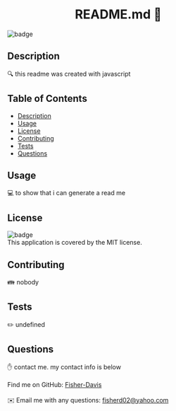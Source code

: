 
  <h1 align="center">README.md 👋</h1>
  
![badge](https://img.shields.io/badge/license-MIT-brightgreen)<br />
## Description
🔍 this readme was created with javascript
## Table of Contents
- [Description](#description)
- [Usage](#usage)
- [License](#license)
- [Contributing](#contributing)
- [Tests](#tests)
- [Questions](#questions)

## Usage
💻 to show that i can generate a read me 
## License
![badge](https://img.shields.io/badge/license-MIT-brightgreen)
<br />
This application is covered by the MIT license. 
## Contributing
👪 nobody
## Tests
✏️ undefined
## Questions
✋ contact me. my contact info is below <br />
<br />
 Find me on GitHub: [Fisher-Davis](https://github.com/Fisher-Davis)<br />
<br />
✉️ Email me with any questions: fisherd02@yahoo.com<br /><br />



